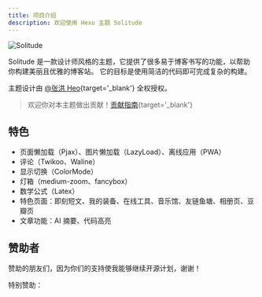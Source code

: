 ```yaml
---
title: 项目介绍
description: 欢迎使用 Hexo 主题 Solitude
---
```


![Solitude](https://s3.qjqq.cn/47/674c72abc0ed9.png!color)

Solitude 是一款设计师风格的主题，它提供了很多易于博客书写的功能，以帮助你构建美丽且优雅的博客站。
它的目标是使用简洁的代码即可完成复杂的构建。

主题设计由 [@张洪 Heo](https://github.com/zhheo){target='_blank'} 全权授权。

> 欢迎你对本主题做出贡献！[贡献指南](https://github.com/everfu/hexo-theme-solitude/blob/main/CONTRIBUTING.md){target='_blank'}

## 特色

- 页面懒加载（Pjax）、图片懒加载（LazyLoad）、离线应用（PWA）
- 评论（Twikoo、Waline）
- 显示切换（ColorMode）
- 灯箱（medium-zoom、fancybox）
- 数学公式（Latex）
- 特色页面：即刻短文、我的装备、在线工具、音乐馆、友链鱼塘、相册页、豆瓣页
- 文章功能：AI 摘要、代码高亮

## 赞助者

赞助的朋友们，因为你们的支持使我能够继续开源计划，谢谢！

<Box
  :items="[
    //使用FontAwesome图标 + 标签 + 颜色
    { name: '支付宝', link: 'https://s3.qjqq.cn/47/66d00a4c7107d.png!color', icon: 'fab fa-alipay', color: '#00a1e9', tag: '赞助' },
    { name: '微信', link: 'https://s3.qjqq.cn/47/663742bac8e52.webp!color', icon: 'fab fa-weixin', color: '#2ca83c', tag: '赞助' },
  ]"
/>

特别赞助：

<Box
    :items="[
        { name: '晞云云计算', link: 'https://www.lightxi.com/', tag: '赞助', icon: 'https://www.lightxi.com/favicon.ico' },
    ]"
/>